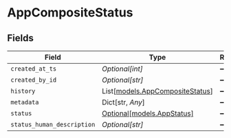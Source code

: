 # AppCompositeStatus


## Fields

| Field                                                              | Type                                                               | Required                                                           | Description                                                        |
| ------------------------------------------------------------------ | ------------------------------------------------------------------ | ------------------------------------------------------------------ | ------------------------------------------------------------------ |
| `created_at_ts`                                                    | *Optional[int]*                                                    | :heavy_minus_sign:                                                 | N/A                                                                |
| `created_by_id`                                                    | *Optional[str]*                                                    | :heavy_minus_sign:                                                 | N/A                                                                |
| `history`                                                          | List[[models.AppCompositeStatus](../models/appcompositestatus.md)] | :heavy_minus_sign:                                                 | N/A                                                                |
| `metadata`                                                         | Dict[str, *Any*]                                                   | :heavy_minus_sign:                                                 | N/A                                                                |
| `status`                                                           | [Optional[models.AppStatus]](../models/appstatus.md)               | :heavy_minus_sign:                                                 | N/A                                                                |
| `status_human_description`                                         | *Optional[str]*                                                    | :heavy_minus_sign:                                                 | N/A                                                                |